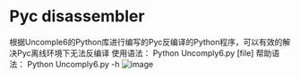 # Pyc disassembler
根据Uncomple6的Python库进行编写的Pyc反编译的Python程序，可以有效的解决Pyc离线环境下无法反编译
使用语法： Python Uncomply6.py [file]
帮助语法： Python Uncomply6.py -h
![image](https://github.com/user-attachments/assets/c1c57d36-4ebd-4c18-b26c-bc6ce7275c66)

